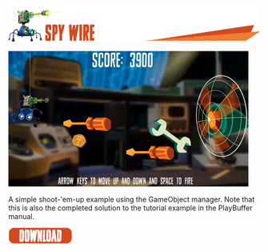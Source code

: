 ![](/.github/images/spy_wire_title.png)

![](/.github/images/SpyWire.gif)


A simple shoot-'em-up example using the GameObject manager. Note that this is also the completed solution to the tutorial example in the PlayBuffer manual.

[![](/.github/images/download.png)](https://github.com/sumo-digital-academy/playbuffer/archive/refs/heads/SpyWire.zip)
